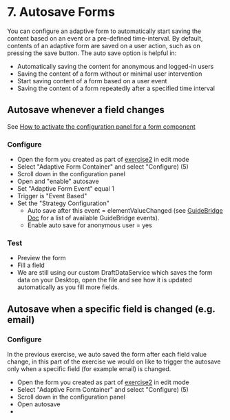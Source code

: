 # 7. Autosave Forms

You can configure an adaptive form to automatically start saving the content based on an event or a pre-defined time-interval. By default, contents of an adaptive form are saved on a user action, such as on pressing the save button. The auto save option is helpful in:

* Automatically saving the content for anonymous and logged-in users
* Saving the content of a form without or minimal user intervention
* Start saving content of a form based on a user event
* Saving the content of a form repeatedly after a specified time interval

## Autosave whenever a field changes

See [How to activate the configuration panel for a form component](../generic/README.md)

### Configure

* Open the form you created as part of [exercise2](../exercise2/README.md) in edit mode
* Select "Adaptive Form Container" and select "Configure) (5)
* Scroll down in the configuration panel
* Open and "enable" autosave
* Set "Adaptive Form Event" equal 1
* Trigger is "Event Based"
* Set the "Strategy Configuration"
  - Auto save after this event = elementValueChanged (see [GuideBridge Doc](https://helpx.adobe.com/experience-manager/6-3/forms/javascript-api/GuideBridge.html) for a list of available GuideBridge events).
  - Enable auto save for anonymous user = yes

### Test

* Preview the form
* Fill a field
* We are still using our custom DraftDataService which saves the form data on your Desktop, open the file and see how it is updated automatically as you fill more fields.

## Autosave when a specific field is changed (e.g. email)

### Configure

In the previous exercise, we auto saved the form after each field value change, in this part of the exercise we would on like to trigger the autosave only when a specific field (for example email) is changed.

* Open the form you created as part of [exercise2](../exercise2/README.md) in edit mode
* Select "Adaptive Form Container" and select "Configure) (5)
* Scroll down in the configuration panel
* Open autosave
* 



